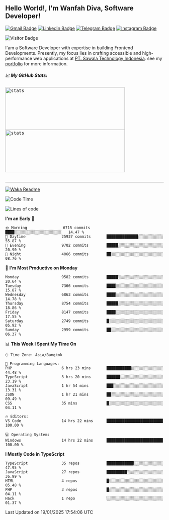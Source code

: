 ## Hello World!, I'm Wanfah Diva, Software Developer!

[![Gmail Badge](https://img.shields.io/badge/-Gmail-white?style=plastic&logo=Gmail&link=mailto:aditputrafirmansyah@gmail.com)](mailto:wanfahdivaa@gmail.com)
[![Linkedin Badge](https://img.shields.io/badge/-LinkedIn-blue?style=plastic&logo=Linkedin&link=https://www.linkedin.com/in/aditputrafirmansyah/)](https://www.linkedin.com/in/wanfahdiva/)
[![Telegram Badge](https://img.shields.io/badge/-Telegram-blue?style=plastic&logo=telegram&link=https://t.me/Adithya_13)](https://t.me/wanfahdiva)
[![Instagram Badge](https://img.shields.io/badge/-Instagram-white?style=plastic&logo=instagram&link=https://www.instagram.com/adithya_firmansyahputra/)](https://www.instagram.com/wnfhdva/)

![Visitor Badge](https://visitor-badge.laobi.icu/badge?page_id=wanfahdiva.wanfahdiva)

<p>
I'am a Software Developer with expertise in building Frontend Developments.
Presently, my focus lies in crafting accessible and high-performance web applications at  <a href="https://sawala/tech" target="_blank">PT. Sawala Technology Indonesia</a>. see my <a href="http://wanfahdiva-com.vercel.app/" target="_blank">portfolio</a> for more information.
</p>

<h5 align="left">
  
📈 **My GitHub Stats:**

</h5>

<div align="left">
<kbd>
  <img height="135em" width="380em" alt="stats" src="https://github-readme-stats-salesp07.vercel.app/api?username=wanfahdiva&count_private=true&show_icons=true&theme=react&rank_icon=github&border_radius=10&hide_title=true"></kbd>
</kbd>
<kbd>
    <img height="135em" width="380em" alt="stats" src="https://github-readme-activity-graph.vercel.app/graph?username=wanfahdiva&theme=react&hide_title=true"></kbd>
</div>

<br />

---

[![Waka Readme](https://github.com/wanfahdiva/wanfahdiva/actions/workflows/waka.yml/badge.svg)](https://github.com/wanfahdiva/wanfahdiva/actions/workflows/waka.yml)

<!--START_SECTION:waka-->
![Code Time](http://img.shields.io/badge/Code%20Time-1%2C617%20hrs%205%20mins-blue)

![Lines of code](https://img.shields.io/badge/From%20Hello%20World%20I%27ve%20Written-22.2%20million%20lines%20of%20code-blue)

**I'm an Early 🐤** 

```text
🌞 Morning                6715 commits        ████░░░░░░░░░░░░░░░░░░░░░   14.47 % 
🌆 Daytime                25937 commits       ██████████████░░░░░░░░░░░   55.87 % 
🌃 Evening                9702 commits        █████░░░░░░░░░░░░░░░░░░░░   20.90 % 
🌙 Night                  4066 commits        ██░░░░░░░░░░░░░░░░░░░░░░░   08.76 % 
```
📅 **I'm Most Productive on Monday** 

```text
Monday                   9582 commits        █████░░░░░░░░░░░░░░░░░░░░   20.64 % 
Tuesday                  7366 commits        ████░░░░░░░░░░░░░░░░░░░░░   15.87 % 
Wednesday                6863 commits        ████░░░░░░░░░░░░░░░░░░░░░   14.78 % 
Thursday                 8754 commits        █████░░░░░░░░░░░░░░░░░░░░   18.86 % 
Friday                   8147 commits        ████░░░░░░░░░░░░░░░░░░░░░   17.55 % 
Saturday                 2749 commits        █░░░░░░░░░░░░░░░░░░░░░░░░   05.92 % 
Sunday                   2959 commits        ██░░░░░░░░░░░░░░░░░░░░░░░   06.37 % 
```


📊 **This Week I Spent My Time On** 

```text
🕑︎ Time Zone: Asia/Bangkok

💬 Programming Languages: 
PHP                      6 hrs 23 mins       ███████████░░░░░░░░░░░░░░   44.48 % 
TypeScript               3 hrs 20 mins       ██████░░░░░░░░░░░░░░░░░░░   23.19 % 
JavaScript               1 hr 54 mins        ███░░░░░░░░░░░░░░░░░░░░░░   13.31 % 
JSON                     1 hr 21 mins        ██░░░░░░░░░░░░░░░░░░░░░░░   09.49 % 
CSS                      35 mins             █░░░░░░░░░░░░░░░░░░░░░░░░   04.11 % 

🔥 Editors: 
VS Code                  14 hrs 22 mins      █████████████████████████   100.00 % 

💻 Operating System: 
Windows                  14 hrs 22 mins      █████████████████████████   100.00 % 
```

**I Mostly Code in TypeScript** 

```text
TypeScript               35 repos            ████████████░░░░░░░░░░░░░   47.95 % 
JavaScript               27 repos            █████████░░░░░░░░░░░░░░░░   36.99 % 
HTML                     4 repos             █░░░░░░░░░░░░░░░░░░░░░░░░   05.48 % 
PHP                      3 repos             █░░░░░░░░░░░░░░░░░░░░░░░░   04.11 % 
Hack                     1 repo              ░░░░░░░░░░░░░░░░░░░░░░░░░   01.37 % 
```




 Last Updated on 19/01/2025 17:54:06 UTC
<!--END_SECTION:waka-->
